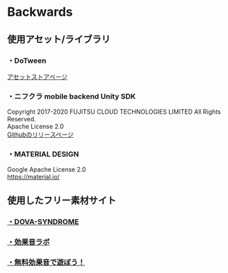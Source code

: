 # Backwards
## 使用アセット/ライブラリ
### ・DoTween
[アセットストアページ](https://assetstore.unity.com/packages/tools/animation/dotween-hotween-v2-27676)
### ・ニフクラ mobile backend Unity SDK
Copyright 2017-2020 FUJITSU CLOUD TECHNOLOGIES LIMITED All Rights Reserved.  
Apache License 2.0  
[Githubのリリースページ](https://github.com/NIFCLOUD-mbaas/ncmb_unity/releases)
### ・MATERIAL DESIGN
Google
Apache License 2.0  
https://material.io/
## 使用したフリー素材サイト
### [・DOVA-SYNDROME](https://dova-s.jp/)
### [・効果音ラボ](https://soundeffect-lab.info/)
### [・無料効果音で遊ぼう！](https://taira-komori.jpn.org/)
